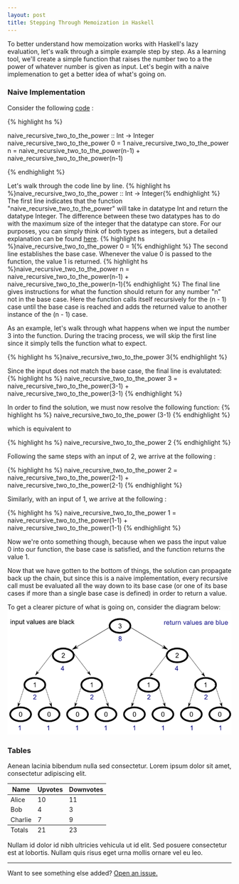 ```yaml
---
layout: post
title: Stepping Through Memoization in Haskell
---
```


To better understand how memoization works with Haskell's lazy evaluation, let's walk through a simple example step by step. As a learning tool, we'll create a simple function that raises the number two to a the power of whatever number is given as input. Let's begin with a naive implemenation to get a better idea of what's going on.

### Naive Implementation

Consider the following [code](https://github.com/jonathanmann/memoization_in_haskell/blob/master/naive_recursive_two_to_the_power.hs) :

{% highlight hs %}

naive_recursive_two_to_the_power :: Int -> Integer
naive_recursive_two_to_the_power 0 = 1
naive_recursive_two_to_the_power n = naive_recursive_two_to_the_power(n-1) + naive_recursive_two_to_the_power(n-1)

{% endhighlight %}

Let's walk through the code line by line.
{% highlight hs %}naive_recursive_two_to_the_power :: Int -> Integer{% endhighlight %}
The first line indicates that the function "naive_recursive_two_to_the_power" will take in datatype Int and return the datatype Integer. The difference between these two datatypes has to do with the maximum size of the integer that the datatype can store. For our purposes, you can simply think of both types as integers, but a detailed explanation can be found [here](http://stackoverflow.com/questions/17766424/dubious-int-vs-integer-handling-in-haskell).
{% highlight hs %}naive_recursive_two_to_the_power 0 = 1{% endhighlight %}
The second line establishes the base case. Whenever the value 0 is passed to the function, the value 1 is returned.
{% highlight hs %}naive_recursive_two_to_the_power n = naive_recursive_two_to_the_power(n-1) + naive_recursive_two_to_the_power(n-1){% endhighlight %}
The final line gives instructions for what the function should return for any number "n" not in the base case. Here the function calls itself recursively for the (n - 1) case until the base case is reached and adds the returned value to another instance of the (n - 1) case.

As an example, let's walk through what happens when we input the number 3 into the function. During the tracing process, we will skip the first line since it simply tells the function what to expect.

{% highlight hs %}naive_recursive_two_to_the_power 3{% endhighlight %}

Since the input does not match the base case, the final line is evalutated:
{% highlight hs %}
naive_recursive_two_to_the_power 3 = naive_recursive_two_to_the_power(3-1) + naive_recursive_two_to_the_power(3-1)
{% endhighlight %}

In order to find the solution, we must now resolve the following function:
{% highlight hs %}
naive_recursive_two_to_the_power (3-1)
{% endhighlight %}

which is equivalent to

{% highlight hs %}
naive_recursive_two_to_the_power 2
{% endhighlight %}

Following the same steps with an input of 2, we arrive at the following : 

{% highlight hs %}
naive_recursive_two_to_the_power 2 = naive_recursive_two_to_the_power(2-1) + naive_recursive_two_to_the_power(2-1)
{% endhighlight %}

Similarly, with an input of 1, we arrive at the following : 

{% highlight hs %}
naive_recursive_two_to_the_power 1 = naive_recursive_two_to_the_power(1-1) + naive_recursive_two_to_the_power(1-1)
{% endhighlight %}

Now we're onto something though, because when we pass the input value 0 into our function, the base case is satisfied, and the function returns the value 1. 

Now that we have gotten to the bottom of things, the solution can propagate back up the chain, but since this is a naive implementation, every recursive call must be evaluated all the way down to its base case (or one of its base cases if more than a single base case is defined) in order to return a value.

To get a clearer picture of what is going on, consider the diagram below:
![recursion_tree](../public/img/recursion_tree.png)





### Tables

Aenean lacinia bibendum nulla sed consectetur. Lorem ipsum dolor sit amet, consectetur adipiscing elit.

<table>
  <thead>
    <tr>
      <th>Name</th>
      <th>Upvotes</th>
      <th>Downvotes</th>
    </tr>
  </thead>
  <tfoot>
    <tr>
      <td>Totals</td>
      <td>21</td>
      <td>23</td>
    </tr>
  </tfoot>
  <tbody>
    <tr>
      <td>Alice</td>
      <td>10</td>
      <td>11</td>
    </tr>
    <tr>
      <td>Bob</td>
      <td>4</td>
      <td>3</td>
    </tr>
    <tr>
      <td>Charlie</td>
      <td>7</td>
      <td>9</td>
    </tr>
  </tbody>
</table>

Nullam id dolor id nibh ultricies vehicula ut id elit. Sed posuere consectetur est at lobortis. Nullam quis risus eget urna mollis ornare vel eu leo.

-----

Want to see something else added? <a href="https://github.com/poole/poole/issues/new">Open an issue.</a>
